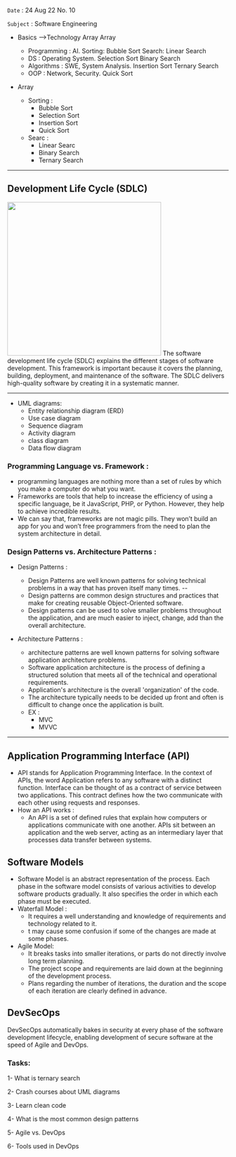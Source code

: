 `Date` : 24 Aug 22 No. 10

`Subject` : Software Engineering

- Basics -->Technology                                                     Array                                   Array
  - Programming : AI.                                            Sorting: Bubble Sort                   Search: Linear Search 
  - DS :          Operating System.                                       Selection Sort                        Binary Search
  - Algorithms :  SWE, System Analysis.                                   Insertion Sort                        Ternary Search
  - OOP :         Network, Security.                                      Quick Sort
              
- Array
  - Sorting :
    - Bubble Sort
    - Selection Sort
    - Insertion Sort
    - Quick Sort
  - Searc :
    - Linear Searc
    - Binary Search
    - Ternary Search
    
----------------------------------------------------------------------------------------------------------------------------------------------------------------------------------------------------------------------------

## Development Life Cycle (SDLC)

 <img src="https://tse4.mm.bing.net/th?id=OIP.1rTGVEx4iRtmq9TKx750OgHaHV&pid=Api&P=0" width="350">
 The software development life cycle (SDLC) explains the different stages of software development. This framework is important because it covers the planning, building, deployment, and maintenance of the software. The SDLC delivers high-quality software by creating it in a systematic manner.
 
 
 ---------------------------------------------------------------------------------------------------------------------------------------------------------------------------------------------------------------------------
 
- UML diagrams:
  - Entity relationship diagram (ERD)
  - Use case diagram
  - Sequence diagram
  - Activity diagram
  - class diagram
  - Data flow diagram
  
###  Programming Language vs. Framework :
- programming languages are nothing more than a set of rules by which you make a computer do what you want.
- Frameworks are tools that help to increase the efficiency of using a specific language, be it JavaScript, PHP, or Python. However, they help to achieve incredible results.
- We can say that, frameworks are not magic pills. They won’t build an app for you and won’t free programmers from the need to plan the system architecture in detail.

### Design Patterns vs. Architecture Patterns :
- Design Patterns :
  - Design Patterns are well known patterns for solving technical problems in a way that has proven itself many times. --
  - Design patterns are common design structures and practices that make for creating reusable Object-Oriented software. 
  - Design patterns can be used to solve smaller problems throughout the application, and are much easier to inject, change, add than the overall architecture. 
  
- Architecture Patterns :
  - architecture patterns are well known patterns for solving software application architecture problems. 
  - Software application architecture is the process of defining a structured solution that meets all of the technical and operational requirements. 
  - Application's architecture is the overall 'organization' of the code. 
  - The architecture typically needs to be decided up front and often is difficult to change once the application is built.
  - EX :
    - MVC
    - MVVC
    
----------------------------------------------------------------------------------------------------------------------------------------------------------------------------------------------------------------------------

##  Application Programming Interface (API)
- API stands for Application Programming Interface. In the context of APIs, the word Application refers to any software with a distinct function. Interface can be thought of as a contract of service between two applications. This contract defines how the two communicate with each other using requests and responses.
- How an API works :
  - An API is a set of defined rules that explain how computers or applications communicate with one another. APIs sit between an application and the web server, acting as an intermediary layer that processes data transfer between systems.
  
## Software Models
- Software Model is an abstract representation of the process. Each phase in the software model consists of various activities to develop software products gradually. It also specifies the order in which each phase must be executed. 
 -  Waterfall Model :
    - It requires a well understanding and knowledge of requirements and technology related to it.
    - t may cause some confusion if some of the changes are made at some phases.
 - Agile Model: 
   - It breaks tasks into smaller iterations, or parts do not directly involve long term planning.
   - The project scope and requirements are laid down at the beginning of the development process.
   - Plans regarding the number of iterations, the duration and the scope of each iteration are clearly defined in advance. 
   
   
## DevSecOps
DevSecOps automatically bakes in security at every phase of the software development lifecycle, enabling development of secure software at the speed of Agile and DevOps.

   
### Tasks:
   
1- What is ternary search

2- Crash courses about UML diagrams

3- Learn clean code 

4- What is the most common design patterns

5- Agile vs. DevOps

6- Tools used in DevOps



    
    


 

